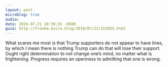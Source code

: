 ```yaml
---
layout: post
microblog: true
audio: 
date: 2018-07-21 10:39:25 -0500
guid: http://frankm.micro.blog/2018/07/21/153925.html
---
```

What scares me most is that Trump supporters do not appear to have lines, by which I mean there is nothing Trump can do that will lose their support. Ought right determination to not change one’s mind, no matter what is frightening. Progress requires an openness to admitting that one is wrong. 

